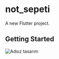 # not_sepeti

A new Flutter project.

## Getting Started

![Adsız tasarım](https://user-images.githubusercontent.com/47148545/141646001-5d295f85-6d72-4989-a4e6-5f2e652b3c02.png)
